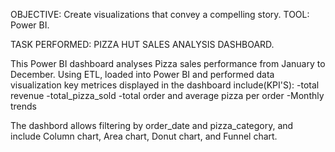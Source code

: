 OBJECTIVE: Create visualizations that convey a compelling story.
TOOL: Power BI.

TASK PERFORMED: PIZZA HUT SALES ANALYSIS DASHBOARD.

This Power BI dashboard analyses Pizza sales performance from January to December. 
Using ETL, loaded into Power BI and performed data visualization key metrices displayed in the dashboard include(KPI'S):
-total revenue
-total_pizza_sold
-total order and average pizza per order
-Monthly trends

The dashbord allows filtering by order_date and pizza_category, and include Column chart, Area chart, Donut chart, and Funnel chart.

